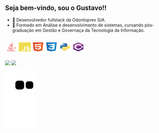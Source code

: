 ## Seja bem-vindo, sou o Gustavo!!
- 🦷 Desenvolvedor fullstack da Odontoprev S/A.
- 🚀 Formado em Análise e desenvolvimento de sistemas, cursando pós-graduação em Gestão e Governaça da Tecnologia da Informação.

 <div>
  
<div style="display: inline_block"><br>
  <img align="center" alt="Gustavo-Java" height="30" width="40" src="https://raw.githubusercontent.com/devicons/devicon/master/icons/java/java-plain.svg">
  <img align="center" alt="Gustavo-Js" height="30" width="40" src="https://raw.githubusercontent.com/devicons/devicon/master/icons/javascript/javascript-plain.svg">
  <img align="center" alt="Gustavo-HTML" height="30" width="40" src="https://raw.githubusercontent.com/devicons/devicon/master/icons/html5/html5-original.svg">
  <img align="center" alt="Gustavp-CSS" height="30" width="40" src="https://raw.githubusercontent.com/devicons/devicon/master/icons/css3/css3-original.svg">
  <img align="center" alt="Gustavo-Python" height="30" width="40" src="https://raw.githubusercontent.com/devicons/devicon/master/icons/python/python-original.svg">
  <img align="center" alt="Gustavo-Csharp" height="30" width="40" src="https://raw.githubusercontent.com/devicons/devicon/master/icons/csharp/csharp-original.svg">
</div>
  
   ##
 
<div> 
  <a href = "mailto:gustavocp386@gmail.com"><img src="https://img.shields.io/badge/-Gmail-%23333?style=for-the-badge&logo=gmail&logoColor=yellow" target="_blank"></a>
  <a href="https://www.linkedin.com/in/gustavo-candido-2b364a1b8/" target="_blank"><img src="https://img.shields.io/badge/-LinkedIn-%230077B5?style=for-the-badge&logo=linkedin&logoColor=yellow" target="_blank"></a> 
  
  ![Snake animation](https://github.com/GustavoCandidoPereira/GustavoCandidoPereira/blob/output/github-contribution-grid-snake.svg)
 
</div>
